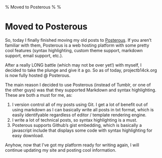 % Moved to Posterous
%
%

# Moved to Posterous

So, today I finally finished moving my old posts to [Posterous][]. If you aren’t
familiar with them, Posterous is a web hosting platform with some pretty cool
features (syntax highlighting, custom theme support, markdown support, email
support, etc.).

After a really LONG battle (which may not be over yet!) with myself, I decided
to take the plunge and give it a go. So as of today, projectb14ck.org is now
fully hosted @ Posterous.

The main reason I decided to use Posterous (instead of Tumblr, or one of the
other guys) was that they supported Markdown and syntax highlighting. These are
both a must for me, as:

1.  I version control all of my posts using Git. I get a lot of benefit out of
    using markdown as I can basically write all posts in txt format, which is
    easily identifyable regardless of editor / template rendering engine.
2.  I write a lot of technical posts, so syntax highlighting is a must.
3.  Posterous supports Github’s gist embedding, which is basically a javascript
    include that displays some code with syntax highlighting for easy download.

Anyhow, now that I’ve got my platform ready for writing again, I will continue
updating my site and posting cool information.

  [Posterous]: http://posterous.com/
